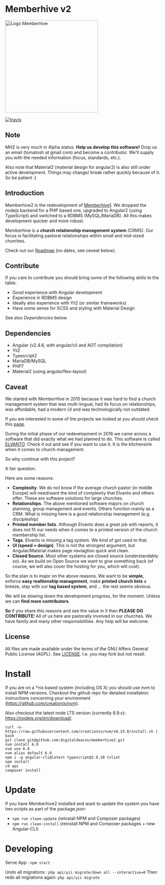 # Memberhive v2
<img src="http://memberhive.com/images/mh-logo.png" alt="Logo Memberhive" width="300px" />

[![travis](https://travis-ci.org/digitaldeacon/memberhive2.svg?branch=master)](https://travis-ci.org/digitaldeacon/memberhive2)

## Note
MH2 is very much in Alpha status. **Help us develop this software!** Drop us an email (tomatosh at gmail com) and become a contributor. We'll supply you with the needed information (focus, standards, etc.).

Also note that Material2 (material design for angular2) is also still under active development. Things may change/ break rather quickly because of it. So be patient :)
## Introduction
Memberhive2 is the redevelopment of [Memberhive1](https://github.com/digitaldeacon/memberhive). We dropped the nodejs backend for a PHP based one, upgraded to Angular2 (using TypeScript) and switched to a RDBMS (MySQL/MariaDB). All this makes development quicker and more robust.

Memberhive is a **church relationship management system** (CRMS). Our focus is facilitating pastoral relationships within small and mid-sized churches.

Check out our [Roadmap](https://github.com/digitaldeacon/memberhive2/wiki/Roadmap) (no dates, see ceveat below).

## Contribute
If you care to contribute you should bring some of the following skills to the table:
+ Good experience with Angular development
+ Experience in RDBMS design
+ Ideally also experience with Yii2 (or similar frameworks)
+ Have some sense for SCSS and styling with Material Design

See also *Dependencies* below.

## Dependencies
- Angular (v2.4.8, with angular/cli and AOT compilation)
- Yii2
- Typescript2
- MariaDB/MySQL
- PHP7
- Material2 (using angular/flex-layout)

## Caveat
We started with MemberHive in 2015 because it was hard to find a church management system that was multi-lingual, had its focus on relationships, was affordable, had a modern UI and was technologically not outdated.

If you are interested in some of the projects we looked at you should check this [page](https://github.com/digitaldeacon/memberhive2/wiki/Similar-Software).

During the initial phase of our redevelopment in 2016 we came across a software that did exactly what we had planned to do. This software is called [ELVANTO](https://www.elvanto.com/eu/). 
Check it out and see if you want to use it. It is the kitchensink when it comes to church management.

So why continue with this project?

A fair question.

Here are some reasons:
+ **Complexity**. We do not know if the average church pastor (in middle Europe) will need/want the kind of complexity that Elvanto and others offer. These are software solutions for large churches.
+ **Relationships**. The above mentioned software majors on church planning, group management and events. Others function mainly as a CRM. What is missing here is a good relationship management (e.g. discipleship)
+ **Printed member lists**. Although Elvanto does a great job with reports, it does not fit our needs when it comes to a printed version of the church membership list.
+ **Tags**. Elvanto is missing a tag system. We kind of got used to that.
+ **UI (speed + design)**. This is not the strongest argument, but Angular/Material makes page naviagtion quick and clean.
+ **Closed Source**. Most other systems are closed source (understandably so). As we build on Open Source we want to give something back (of course, we will also cover the hosting for you, which will cost).

So the plan is to major on the above reasons. We want to be **simple**, enforce **easy realtionship management**, make **printed church lists** a breeze, stay with our **tag based system**, and ... the rest seems obvious.

We will be slowing down the development progress, for the moment. Unless we can **find more contributors**.

**So** if you share this reasons and see the value in it then **PLEASE DO CONTRIBUTE**! All of us here are pastorally involved in our churches. We have family and many other responsibilities. Any help will be welcome.

## License
All files are made available under the terms of the GNU Affero General Public License (AGPL). See [LICENSE](https://github.com/digitaldeacon/memberhive2/blob/master/LICENSE).
I.e. you may fork but not resell.


# Install
If you are on a *nix based system (including OS X) you should use nvm to install NPM versions. Checkout the github repo for detailed installation instructions concerning your environment (https://github.com/creationix/nvm).

Also checkout the latest node LTS version (currently 6.9.x): https://nodejs.org/en/download/.
```
curl -o- https://raw.githubusercontent.com/creationix/nvm/v0.33.0/install.sh | bash
git clone git@github.com:digitaldeacon/memberhive2.git
nvm install 6.9
nvm use 6.9
nvm alias default 6.9
npm i -g angular-cli@latest typescript@2.0.10 tslint
npm install
cd api 
composer install
```
# Update
If you have Memberhive2 installed and want to update the system you have two scripts as part of the package.json:
+ ```npm run clean-update``` (reinstall NPM and Composer packages)
+ ```npm run clean-install``` (reinstall NPM and Composer packages + new Angular-CLI)

# Developing

Serve App : `npm start`

Undo all migrations : `php api/yii migrate/down all --interactive=0`
Then redo all migrations again: `php api/yii migrate`
